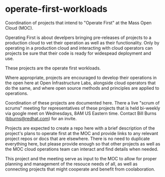 # operate-first-workloads

Coordination of projects that intend to "Operate First" at the Mass Open Cloud (MOC).

Operating First is about develpers bringing pre-releases of projects to a production
cloud to vet their operation as well as their functionality. Only by operating in
a production cloud and interacting with cloud operators can projects be sure that
their code is ready for widespead deployment and use.

These projects are the operate first workloads.

Where appropriate, projects are encouraged to develop their operations in the 
open here at Open Infrastructure Labs, alongside cloud operators that do the
same, and where open source methods and principles are applied to operations.

Coordination of these projects are documented here. There a live "scrum of scrums"
meeting for representatives of these projects that is held bi-weekly via google meet 
on Wednesdays, 8AM US Eastern time. Contact Bill Burns (bburns@redhat.com) 
for an invite.

Projects are expected to create a repo here with a brief description of the project's
plans to operate first at the MOC and provide links to any relevant project repos or
docs that are elsewhere. There is no need to duplicate everything here, but please
provide enough so that other projects as well as the MOC cloud operations team
can interact and find details when needed.

This project and the meeting serve as input to the MOC to allow for proper planning
and management of the resouce needs of all, as well as connecting projects that
might cooperate and benefit from coolaboration. 
